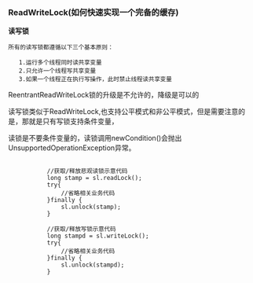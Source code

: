 ### ReadWriteLock(如何快速实现一个完备的缓存)

**读写锁**

    所有的读写锁都遵循以下三个基本原则：
    
       1.运行多个线程同时读共享变量
       2.只允许一个线程写共享变量
       3.如果一个线程正在执行写操作，此时禁止线程读共享变量
       
ReentrantReadWriteLock锁的升级是不允许的，降级是可以的


读写锁类似于ReadWriteLock,也支持公平模式和非公平模式，但是需要注意的是，那就是只有写锁支持条件变量，

读锁是不要条件变量的，读锁调用newCondition()会抛出UnsupportedOperationException异常。

```final StampedLock sl = new StampedLock();
           
           //获取/释放悲观读锁示意代码
           long stamp = sl.readLock();
           try{
               //省略相关业务代码
           }finally {
               sl.unlock(stamp);
           }
           
           //获取/释放写锁示意代码
           long stampd = sl.writeLock();
           try{
               //省略相关业务代码
           }finally {
               sl.unlock(stampd);
           }
           
           